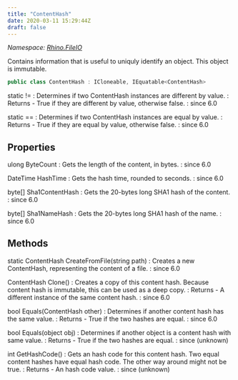 ```yaml
---
title: "ContentHash"
date: 2020-03-11 15:29:44Z
draft: false
---
```


*Namespace: [Rhino.FileIO](../)*

Contains information that is useful to uniquly identify an object.
   This object is immutable.
```cs
public class ContentHash : ICloneable, IEquatable<ContentHash>
```

static !=
: Determines if two ContentHash instances are different by value.
: Returns - True if they are different by value, otherwise false.
: since 6.0

static ==
: Determines if two ContentHash instances are equal by value.
: Returns - True if they are equal by value, otherwise false.
: since 6.0
## Properties

ulong ByteCount
: Gets the length of the content, in bytes.
: since 6.0

DateTime HashTime
: Gets the hash time, rounded to seconds.
: since 6.0

byte[] Sha1ContentHash
: Gets the 20-bytes long SHA1 hash of the content.
: since 6.0

byte[] Sha1NameHash
: Gets the 20-bytes long SHA1 hash of the name.
: since 6.0
## Methods

static ContentHash CreateFromFile(string path)
: Creates a new ContentHash, representing the content of a file.
: since 6.0

ContentHash Clone()
: Creates a copy of this content hash.
     Because content hash is immutable, this can be used as a deep copy.
: Returns - A different instance of the same content hash.
: since 6.0

bool Equals(ContentHash other)
: Determines if another content hash has the same value.
: Returns - True if the two hashes are equal.
: since 6.0

bool Equals(object obj)
: Determines if another object is a content hash with same value.
: Returns - True if the two hashes are equal.
: since (unknown)

int GetHashCode()
: Gets an hash code for this content hash.
     Two equal content hashes have equal hash code. The other way around might not be true.
: Returns - An hash code value.
: since (unknown)
